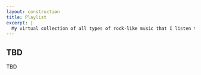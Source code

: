 ```yaml
---
layout: construction
title: Playlist
excerpt: |
  My virtual collection of all types of rock-like music that I listen to. It's quite extensive, and I'd like to think that it is quite neatly organized.
---
```


## TBD

TBD